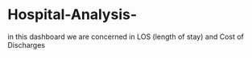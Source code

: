 # Hospital-Analysis-
in this dashboard we are concerned in LOS (length of stay) and Cost of Discharges
